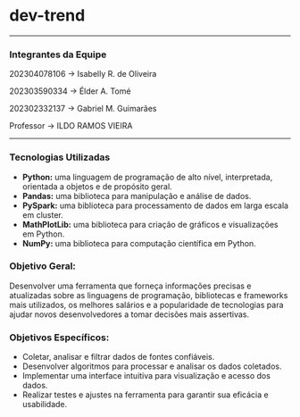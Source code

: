 # dev-trend
---

### **Integrantes da Equipe**

202304078106 -> Isabelly R. de Oliveira

202303590334 -> Élder A. Tomé

202302332137 -> Gabriel M. Guimarães

Professor -> ILDO RAMOS VIEIRA

---

### **Tecnologias Utilizadas**

- **Python:** uma linguagem de programação de alto nível, interpretada, orientada a objetos e de propósito geral.
- **Pandas:** uma biblioteca para manipulação e análise de dados.
- **PySpark:** uma biblioteca para processamento de dados em larga escala em cluster.
- **MathPlotLib:** uma biblioteca para criação de gráficos e visualizações em Python.
- **NumPy:** uma biblioteca para computação científica em Python.


### **Objetivo Geral:**

Desenvolver uma ferramenta que forneça informações precisas e atualizadas sobre as linguagens de programação, bibliotecas e frameworks mais utilizados, os melhores salários e a popularidade de tecnologias para ajudar novos desenvolvedores a tomar decisões mais assertivas.


### **Objetivos Específicos:**

- Coletar, analisar e filtrar dados de fontes confiáveis.
- Desenvolver algoritmos para processar e analisar os dados coletados.
- Implementar uma interface intuitiva para visualização e acesso dos dados.
- Realizar testes e ajustes na ferramenta para garantir sua eficácia e usabilidade.